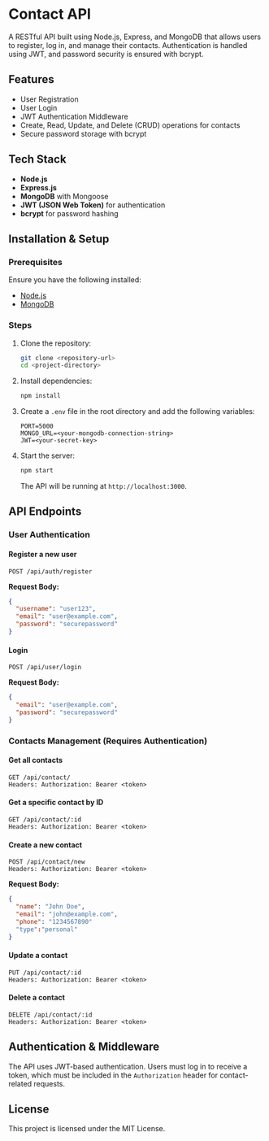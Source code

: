 # Contact API

A RESTful API built using Node.js, Express, and MongoDB that allows users to register, log in, and manage their contacts. Authentication is handled using JWT, and password security is ensured with bcrypt.

## Features

- User Registration
- User Login
- JWT Authentication Middleware
- Create, Read, Update, and Delete (CRUD) operations for contacts
- Secure password storage with bcrypt

## Tech Stack

- **Node.js**
- **Express.js**
- **MongoDB** with Mongoose
- **JWT (JSON Web Token)** for authentication
- **bcrypt** for password hashing

## Installation & Setup

### Prerequisites

Ensure you have the following installed:

- [Node.js](https://nodejs.org/)
- [MongoDB](https://www.mongodb.com/)

### Steps

1. Clone the repository:

   ```bash
   git clone <repository-url>
   cd <project-directory>
   ```

2. Install dependencies:

   ```bash
   npm install
   ```

3. Create a `.env` file in the root directory and add the following variables:

   ```env
   PORT=5000
   MONGO_URL=<your-mongodb-connection-string>
   JWT=<your-secret-key>
   ```

4. Start the server:

   ```bash
   npm start
   ```

   The API will be running at `http://localhost:3000`.

## API Endpoints

### User Authentication

#### Register a new user

```http
POST /api/auth/register
```

**Request Body:**

```json
{
  "username": "user123",
  "email": "user@example.com",
  "password": "securepassword"
}
```

#### Login

```http
POST /api/user/login
```

**Request Body:**

```json
{
  "email": "user@example.com",
  "password": "securepassword"
}
```

### Contacts Management (Requires Authentication)

#### Get all contacts

```http
GET /api/contact/
Headers: Authorization: Bearer <token>
```

#### Get a specific contact by ID

```http
GET /api/contact/:id
Headers: Authorization: Bearer <token>
```

#### Create a new contact

```http
POST /api/contact/new
Headers: Authorization: Bearer <token>
```

**Request Body:**

```json
{
  "name": "John Doe",
  "email": "john@example.com",
  "phone": "1234567890"
  "type":"personal"
}
```

#### Update a contact

```http
PUT /api/contact/:id
Headers: Authorization: Bearer <token>
```

#### Delete a contact

```http
DELETE /api/contact/:id
Headers: Authorization: Bearer <token>
```

## Authentication & Middleware

The API uses JWT-based authentication. Users must log in to receive a token, which must be included in the `Authorization` header for contact-related requests.

## License

This project is licensed under the MIT License.


